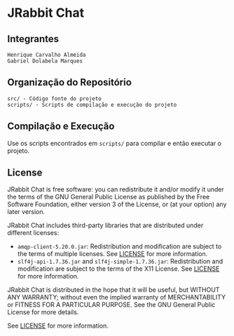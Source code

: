 # JRabbit Chat

## Integrantes

    Henrique Carvalho Almeida
    Gabriel Dolabela Marques

## Organização do Repositório

    src/ - Código fonte do projeto
    scripts/ - Scripts de compilação e execução do projeto

## Compilação e Execução

Use os scripts encontrados em `scripts/` para compilar e então executar o projeto.

## License

JRabbit Chat is free software: you can redistribute it and/or modify it under the terms of the GNU General Public License as published by the Free Software Foundation, either version 3 of the License, or (at your option) any later version.

JRabbit Chat includes third-party libraries that are distributed under different licenses:

- `amqp-client-5.20.0.jar`: Redistribution and modification are subject to the terms of multiple licenses. See [LICENSE](https://github.com/rabbitmq/rabbitmq-java-client/blob/main/LICENSE) for more information.
- `slf4j-api-1.7.36.jar` and `slf4j-simple-1.7.36.jar`: Redistribution and modification are subject to the terms of the X11 License. See [LICENSE](https://github.com/qos-ch/slf4j/blob/master/LICENSE.txt) for more information.

JRabbit Chat is distributed in the hope that it will be useful, but WITHOUT ANY WARRANTY; without even the implied warranty of MERCHANTABILITY or FITNESS FOR A PARTICULAR PURPOSE. See the GNU General Public License for more details.

See [LICENSE](LICENSE) for more information.
